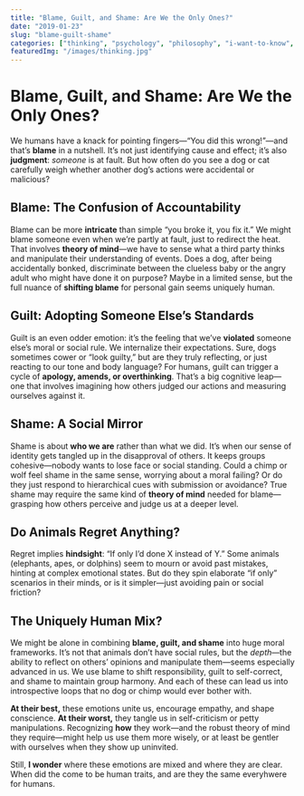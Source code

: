 ```yaml
---
title: "Blame, Guilt, and Shame: Are We the Only Ones?"
date: "2019-01-23"
slug: "blame-guilt-shame"
categories: ["thinking", "psychology", "philosophy", "i-want-to-know", "uniquely-human","i-wonder"]
featuredImg: "/images/thinking.jpg"
---
```


# Blame, Guilt, and Shame: Are We the Only Ones?

We humans have a knack for pointing fingers—“You did this wrong!”—and that’s **blame** in a nutshell. It’s not just identifying cause and effect; it’s also **judgment**: *someone* is at fault. But how often do you see a dog or cat carefully weigh whether another dog’s actions were accidental or malicious? 

## Blame: The Confusion of Accountability
Blame can be more **intricate** than simple “you broke it, you fix it.” We might blame someone even when we’re partly at fault, just to redirect the heat. That involves **theory of mind**—we have to sense what a third party thinks and manipulate their understanding of events. Does a dog, after being accidentally bonked, discriminate between the clueless baby or the angry adult who might have done it on purpose? Maybe in a limited sense, but the full nuance of **shifting blame** for personal gain seems uniquely human.

## Guilt: Adopting Someone Else’s Standards
Guilt is an even odder emotion: it’s the feeling that we’ve **violated** someone else’s moral or social rule. We internalize their expectations. Sure, dogs sometimes cower or “look guilty,” but are they truly reflecting, or just reacting to our tone and body language? For humans, guilt can trigger a cycle of **apology, amends, or overthinking**. That’s a big cognitive leap—one that involves imagining how others judged our actions and measuring ourselves against it.

## Shame: A Social Mirror
Shame is about **who we are** rather than what we did. It’s when our sense of identity gets tangled up in the disapproval of others. It keeps groups cohesive—nobody wants to lose face or social standing. Could a chimp or wolf feel shame in the same sense, worrying about a moral failing? Or do they just respond to hierarchical cues with submission or avoidance? True shame may require the same kind of **theory of mind** needed for blame—grasping how others perceive and judge us at a deeper level.

## Do Animals Regret Anything?
Regret implies **hindsight**: “If only I’d done X instead of Y.” Some animals (elephants, apes, or dolphins) seem to mourn or avoid past mistakes, hinting at complex emotional states. But do they spin elaborate “if only” scenarios in their minds, or is it simpler—just avoiding pain or social friction?

## The Uniquely Human Mix?
We might be alone in combining **blame, guilt, and shame** into huge moral frameworks. It’s not that animals don’t have social rules, but the *depth*—the ability to reflect on others’ opinions and manipulate them—seems especially advanced in us. We use blame to shift responsibility, guilt to self-correct, and shame to maintain group harmony. And each of these can lead us into introspective loops that no dog or chimp would ever bother with.

**At their best,** these emotions unite us, encourage empathy, and shape conscience. **At their worst,** they tangle us in self-criticism or petty manipulations. Recognizing **how** they work—and the robust theory of mind they require—might help us use them more wisely, or at least be gentler with ourselves when they show up uninvited.

Still, **I wonder** where these emotions are mixed and where they are clear.  When did the come to be human traits, and are they the same everyhwere for humans.  
